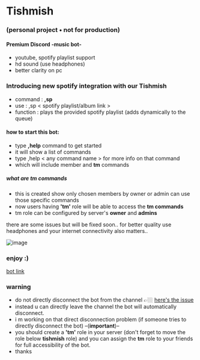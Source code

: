 # Tishmish 
### (personal project • not for production)
#### Premium Discord -music bot-
  - youtube, spotify playlist support 
  - hd sound (use headphones)
  - better clarity on pc
### Introducing new spotify integration with our Tishmish
  - command : **,sp**
  - use : ,sp < spotify playlist/album link >
  - function : plays the provided spotify playlist (adds dynamically to the queue)
#### how to start this bot: 
- type **,help** command to get started
- it will show a list of commands
- type ,help < any command name > for more info on that command
- which will include member and **tm** commands

##### what are tm commands
  - this is created show only chosen members by owner or admin can use those specific commands
  - now users having **'tm'** role will be able to access the **tm commands** 
  - tm role can be configured by server's **owner** and **admins**

there are some issues but will be fixed soon..
for better quality use headphones and your internet connectivity also matters..

![image](https://user-images.githubusercontent.com/95137415/197322115-2692042a-59d3-4ada-b2b5-5571f78e8ab1.png)

### enjoy :)
[bot link](https://discord.com/api/oauth2/authorize?client_id=1007653203711639562&permissions=8&scope=bot)

### warning 
- do not directly disconnect the bot from the channel 👉🏼 [here's the issue](https://github.com/awmie/tishmish/issues/1#issue-1432576605)
- instead u can directly leave the channel the bot will automatically disconnect.
- i m working on that direct disconnection problem (if someone tries to directly disconnect the bot)
    –(**important**)–
- you should create a **'tm'** role in your server (don't forget to move the role below **tishmish** role) and you can assign the **tm** role to your friends for full accessibility of the bot.
- thanks 